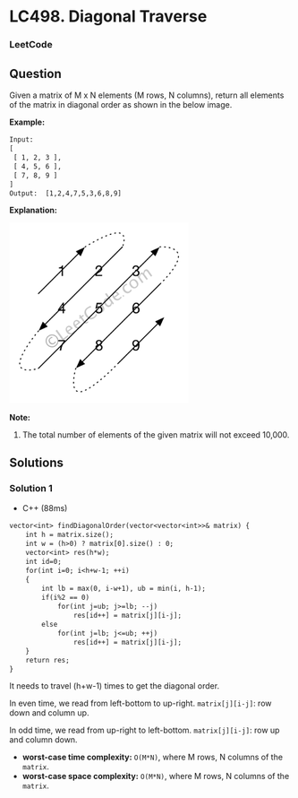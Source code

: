 # LC498. Diagonal Traverse

### LeetCode

## Question

Given a matrix of M x N elements (M rows, N columns), return all elements of the matrix in diagonal order as shown in the below image.

**Example:**
```
Input:
[
 [ 1, 2, 3 ],
 [ 4, 5, 6 ],
 [ 7, 8, 9 ]
]
Output:  [1,2,4,7,5,3,6,8,9]
```

**Explanation:**

![LC498. Diagonal Traverse](Images/LC498DiagonalTraverse.png)

**Note:**

1.	The total number of elements of the given matrix will not exceed 10,000.

## Solutions

### Solution 1

* C++ (88ms)
```
vector<int> findDiagonalOrder(vector<vector<int>>& matrix) {
    int h = matrix.size();
    int w = (h>0) ? matrix[0].size() : 0;
    vector<int> res(h*w);
    int id=0;
    for(int i=0; i<h+w-1; ++i)
    {
        int lb = max(0, i-w+1), ub = min(i, h-1);
        if(i%2 == 0)
            for(int j=ub; j>=lb; --j)
                res[id++] = matrix[j][i-j];
        else
            for(int j=lb; j<=ub; ++j)
                res[id++] = matrix[j][i-j];
    }
    return res;
}
```

It needs to travel (h+w-1) times to get the diagonal order. 

In even time, we read from left-bottom to up-right. `matrix[j][i-j]`: row down and column up.

In odd time, we read from up-right to left-bottom. `matrix[j][i-j]`: row up and column down.

* **worst-case time complexity:** `O(M*N)`, where M rows, N columns of the `matrix`.
* **worst-case space complexity:** `O(M*N)`, where M rows, N columns of the `matrix`.